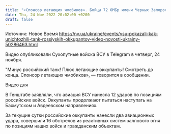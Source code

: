 ```yaml
---
title: "«Спонсор летающих чмобиков». Бойцы 72 ОМБр имени Черных Запорожцев уничтожили танк российских оккупантов — видео"
date: Thu, 24 Nov 2022 20:02:00 +0200
draft: false
---
```

Источник: Новое Время https://nv.ua/ukraine/events/vsu-pokazali-kak-unichtozhili-tank-rossiyskih-okkupantov-video-novosti-ukrainy-50286463.html


Видео опубликовали Сухопутные войска ВСУ в Telegram в четверг, 24 ноября.

"Минус российский танк! Плюс летающие оккупанты! Смотреть до конца. Спонсор летающих чмобиков», — говорится в сообщении.

 Видео дня   

В Генштабе заявляли, что авиация ВСУ нанесла 12 ударов по позициям российских войск. Оккупанты продолжают пытаться наступать на Бахмутском и Авдеевском направлениях.

 За текущие сутки российские оккупанты нанесли два авиационных удара, совершили 16 обстрелов из реактивных систем залпового огня по позициям наших войск и гражданским объектам.
